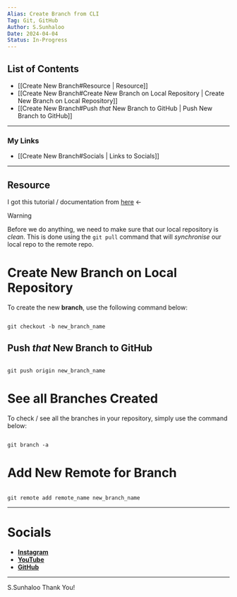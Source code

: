 ```yaml
---
Alias: Create Branch from CLI
Tag: Git, GitHub
Author: S.Sunhaloo
Date: 2024-04-04
Status: In-Progress
---
```


## List of Contents

- [[Create New Branch#Resource | Resource]]
- [[Create New Branch#Create New Branch on Local Repository | Create New Branch on Local Repository]]
- [[Create New Branch#Push *that* New Branch to GitHub | Push New Branch to GitHub]]

---

### My Links

- [[Create New Branch#Socials | Links to Socials]]

---

## Resource

I got this tutorial / documentation from [here](https://github.com/Kunena/Kunena-Forum/wiki/Create-a-new-branch-with-git-and-manage-branches) $\leftarrow$

>[!warning]
>Before we do anything, we need to make sure that our local repository is *clean*. This is done using the `git pull` command that will *synchronise* our local repo to the remote repo.

# Create New Branch on Local Repository

To create the new **branch**, use the following command below:

```console

git checkout -b new_branch_name

```

## Push *that* New Branch to GitHub

```console

git push origin new_branch_name

```

# See all Branches Created

To check / see all the branches in your repository, simply use the command below:

```console

git branch -a

```

# Add New Remote for Branch

```console

git remote add remote_name new_branch_name

```

---

# Socials

- [**Instagram**](https://www.instagram.com/s.sunhaloo/)
- [**YouTube**](https://www.youtube.com/channel/UCMkQZsuW6eHMhdUObLPSpwg)
- [**GitHub**](https://www.github.com/Sunhaloo)

---

S.Sunhaloo
Thank You!